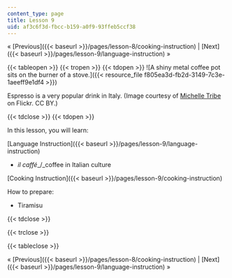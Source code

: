 ```yaml
---
content_type: page
title: Lesson 9
uid: af3c6f3d-fbcc-b159-a0f9-93ffeb5ccf38
---
```


« [Previous]({{< baseurl >}}/pages/lesson-8/cooking-instruction) | [Next]({{< baseurl >}}/pages/lesson-9/language-instruction) »

{{< tableopen >}}
{{< tropen >}}
{{< tdopen >}}
![A shiny metal coffee pot sits on the burner of a stove.]({{< resource_file f805ea3d-fb2d-3149-7c3e-1aeeff9e1df4 >}})

Espresso is a very popular drink in Italy. (Image courtesy of [Michelle Tribe](http://www.flickr.com/photos/37539977@N00/432856237/in/photolist-Efv5z-KBz1d-MLeFf-MLo82-Q4vSK-Q4vSR-YK1ZU-2fF767-2jnVNy-2p1ktK-2DdxB6-2YDFBv-3eRSCp-3JySy6-4c4ciU-4cf6CS-4cRkiR-4cVm39-4hUNgx-4iqjAF-4yiEb8-4E4ngm-4GB8DE-4H7DiS-4JG2vL-4LgPQT-4QohoQ-4RuPFd-4SGuPh-4WCzaz-4XvyWP-4YgsgE-568ZAo-5c1Jqh-5eGTZz-5mr7Mp-5nJn4c-5ovvpo-5wYEiP-5x9AhS-5FfpVW-5GBKnN-5L3voC-5LF2mN-5Peg9h-5PC7r6-5PLPwB-5PQGcJ-5S1CHa-5UmBCS-5VTd1q) on Flickr. CC BY.)


{{< tdclose >}}
{{< tdopen >}}


In this lesson, you will learn:

[Language Instruction]({{< baseurl >}}/pages/lesson-9/language-instruction)

*   _il caffé__/_coffee in Italian culture

[Cooking Instruction]({{< baseurl >}}/pages/lesson-9/cooking-instruction)

How to prepare:

*   Tiramisu


{{< tdclose >}}

{{< trclose >}}

{{< tableclose >}}

« [Previous]({{< baseurl >}}/pages/lesson-8/cooking-instruction) | [Next]({{< baseurl >}}/pages/lesson-9/language-instruction) »